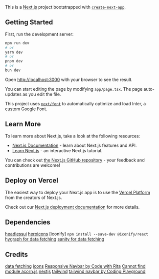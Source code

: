This is a [Next.js](https://nextjs.org/) project bootstrapped with [`create-next-app`](https://github.com/vercel/next.js/tree/canary/packages/create-next-app).

## Getting Started

First, run the development server:

```bash
npm run dev
# or
yarn dev
# or
pnpm dev
# or
bun dev
```

Open [http://localhost:3000](http://localhost:3000) with your browser to see the result.

You can start editing the page by modifying `app/page.tsx`. The page auto-updates as you edit the file.

This project uses [`next/font`](https://nextjs.org/docs/basic-features/font-optimization) to automatically optimize and load Inter, a custom Google Font.

## Learn More

To learn more about Next.js, take a look at the following resources:

- [Next.js Documentation](https://nextjs.org/docs) - learn about Next.js features and API.
- [Learn Next.js](https://nextjs.org/learn) - an interactive Next.js tutorial.

You can check out [the Next.js GitHub repository](https://github.com/vercel/next.js/) - your feedback and contributions are welcome!

## Deploy on Vercel

The easiest way to deploy your Next.js app is to use the [Vercel Platform](https://vercel.com/new?utm_medium=default-template&filter=next.js&utm_source=create-next-app&utm_campaign=create-next-app-readme) from the creators of Next.js.

Check out our [Next.js deployment documentation](https://nextjs.org/docs/deployment) for more details.

## Dependencies

[headlessui](https://headlessui.com/react/transition)
[heroicons](https://heroicons.com/)
[iconify] `npm install --save-dev @iconify/react`
[hygraph for data fetching](https://app.hygraph.com/)
[sanity for data fetching](https://github.com/vercel/next.js/tree/canary/examples/cms-sanity)

## Credits

[data fetching](https://nextjs.org/docs/pages/building-your-application/data-fetching)
[icons](https://iconify.design/docs/icon-components/react/)
[Responsive Navbar by Code with Rita](https://www.youtube.com/watch?v=EtPRSidpxSU)
[Cannot find module acorn.js](https://stackoverflow.com/questions/73195418/cannot-find-module-acorn-js/73196691#73196691)
[nextjs](https://www.youtube.com/watch?v=zbYBgy_ChGY)
[tailwind](https://tailwindcss.com/docs/responsive-design)
[tailwind navbar by Coding Playground](https://github.com/vlahou89/nextjs-tailwindcss-navbar/blob/main/components/NavBar.jsx)
